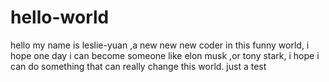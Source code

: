 # hello-world

hello my name is leslie-yuan ,a new new new coder in this funny world,
i hope one day i can become someone like elon musk ,or tony stark,
i hope i can do something that can really change this world.
just a test
